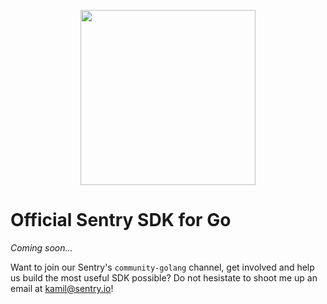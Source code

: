 <p align="center">
  <a href="https://sentry.io" target="_blank" align="center">
    <img src="https://sentry-brand.storage.googleapis.com/sentry-logo-black.png" width="280">
  </a>
  <br />
</p>

# Official Sentry SDK for Go

_Coming soon..._

Want to join our Sentry's `community-golang` channel, get involved and help us build the most useful SDK possible?
Do not hesistate to shoot me up an email at [kamil@sentry.io](mailto:kamil@sentry.io)!
